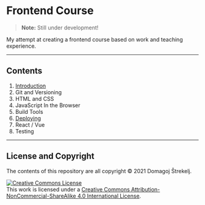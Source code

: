 # Frontend Course

> **Note:** Still under development!

My attempt at creating a frontend course based on work and teaching experience.

---

## Contents

1. [Introduction](./introduction)
2. Git and Versioning
3. HTML and CSS
4. JavaScript In the Browser
5. Build Tools
6. [Deploying](./deploying)
7. React / Vue
8. Testing

---

## License and Copyright

The contents of this repository are all copyright &copy; 2021 Domagoj Štrekelj.

<a rel="license" href="http://creativecommons.org/licenses/by-nc-sa/4.0/"><img alt="Creative Commons License" style="border-width:0" src="https://i.creativecommons.org/l/by-nc-sa/4.0/80x15.png" /></a><br />This work is licensed under a <a rel="license" href="http://creativecommons.org/licenses/by-nc-sa/4.0/">Creative Commons Attribution-NonCommercial-ShareAlike 4.0 International License</a>.
